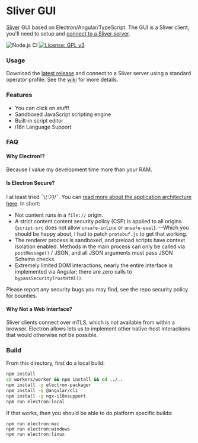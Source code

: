 # Sliver GUI

[Sliver](https://github.com/BishopFox/sliver) GUI based on Electron/Angular/TypeScript. The GUI is a Sliver client, you'll need to setup and [connect to a Sliver server](https://github.com/BishopFox/sliver/wiki/Multiplayer-Mode).

![Node.js CI](https://github.com/moloch--/sliver-gui/workflows/Node.js%20CI/badge.svg) [![License: GPL v3](https://img.shields.io/badge/License-GPLv3-blue.svg)](https://www.gnu.org/licenses/gpl-3.0)

### Usage

Download the [latest release](https://github.com/moloch--/sliver-gui/releases) and connect to a Sliver server using a standard operator profile. See the [wiki](https://github.com/moloch--/sliver-gui/wiki) for more details.

### Features

* You can click on stuff!
* Sandboxed JavaScript scripting engine
* Built-in script editor
* i18n Language Support

### FAQ

#### Why Electron!?

Because I value my development time more than your RAM.

#### Is Electron Secure?

I at least tried ¯\\_(ツ)_/¯. You can [read more about the application architecture here](https://github.com/moloch--/reasonably-secure-electron). In short:
 * Not content runs in a `file://` origin.
 * A strict content content security policy (CSP) is applied to all origins (`script-src` does not allow `unsafe-inline` or `unsafe-eval`). --Which you should be happy about, I had to patch `protobuf.js` to get that working.
 * The renderer process is sandboxed, and preload scripts have context isolation enabled. Methods in the main process can only be called via `postMessage()` / JSON, and all JSON arguments must pass JSON Schema checks.
 * Extremely limited DOM interactions, nearly the entire interface is implemented via Angular; there are zero calls to `bypassSecurityTrustHtml()`.

Please report any security bugs you may find, see the repo security policy for bounties.

#### Why Not a Web Interface?

Sliver clients connect over mTLS, which is not available from within a browser. Electron allows lets us to implement other native-host interactions that would otherwise not be possible.


### Build

From this directory, first do a local build:

```bash
npm install
cd workers/worker && npm install && cd ../..
npm install -g electron-packager
npm install -g @angular/cli
npm install -g ngx-i18nsupport
npm run electron:local
```

If that works, then you should be able to do platform specific builds:

```
npm run electron:mac
npm run electron:windows
npm run electron:linux
```
